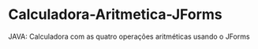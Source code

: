 # Calculadora-Aritmetica-JForms
JAVA: Calculadora com as quatro operações aritméticas usando o JForms
